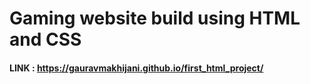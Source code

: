 # Gaming website build using HTML and CSS
#### LINK : https://gauravmakhijani.github.io/first_html_project/
